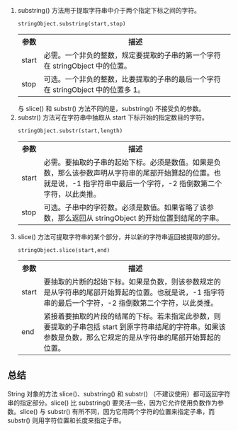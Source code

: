 1. substring() 方法用于提取字符串中介于两个指定下标之间的字符。  
    ``` 
    stringObject.substring(start,stop)
    ```  
    <table>
      <tr>
        <th>参数</th>
        <th>描述</th>
      </tr>
      <tr>
        <td>start</td>
        <td>必需。一个非负的整数，规定要提取的子串的第一个字符在 stringObject 中的位置。</td>
      </tr>
      <tr>
        <td>stop</td>
        <td>可选。一个非负的整数，比要提取的子串的最后一个字符在 stringObject 中的位置多 1。</td>
      </tr>
    </table>  
    与 slice() 和 substr() 方法不同的是，substring() 不接受负的参数。
2. substr() 方法可在字符串中抽取从 start 下标开始的指定数目的字符。  
    ```
    stringObject.substr(start,length)
    ```
      <table>
          <tr>
            <th>参数</th>
            <th>描述</th>
          </tr>
          <tr>
            <td>start</td>
            <td>必需。要抽取的子串的起始下标。必须是数值。如果是负数，那么该参数声明从字符串的尾部开始算起的位置。也就是说，-1 指字符串中最后一个字符，-2 指倒数第二个字符，以此类推。</td>
          </tr>
          <tr>
            <td>stop</td>
            <td>可选。子串中的字符数。必须是数值。如果省略了该参数，那么返回从 stringObject 的开始位置到结尾的字串。</td>
          </tr>
        </table> 
  3. slice() 方法可提取字符串的某个部分，并以新的字符串返回被提取的部分。  
        ```
     stringObject.slice(start,end)   
        ```   
        <table>
                <tr>
                  <th>参数</th>
                  <th>描述</th>
                </tr>
                <tr>
                  <td>start</td>
                  <td>要抽取的片断的起始下标。如果是负数，则该参数规定的是从字符串的尾部开始算起的位置。也就是说，-1 指字符串的最后一个字符，-2 指倒数第二个字符，以此类推。</td>
                </tr>
                <tr>
                  <td>end</td>
                  <td>紧接着要抽取的片段的结尾的下标。若未指定此参数，则要提取的子串包括 start 到原字符串结尾的字符串。如果该参数是负数，那么它规定的是从字符串的尾部开始算起的位置。</td>
                </tr>
              </table>   
## 总结    
 String 对象的方法 slice()、substring() 和 substr() （不建议使用）都可返回字符串的指定部分。slice() 比 substring() 要灵活一些，因为它允许使用负数作为参数。slice() 与 substr() 有所不同，因为它用两个字符的位置来指定子串，而 substr() 则用字符位置和长度来指定子串。        